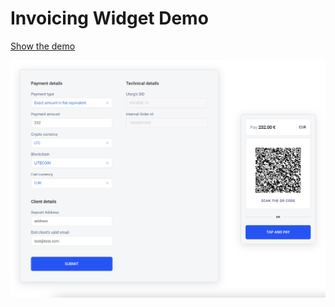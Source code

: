 # Invoicing Widget Demo

[Show the demo](https://utorg.github.io/invoicing-widget-merchant-flow/)

<img src='docs/img/widget-demo-screen.png' width='800'>

